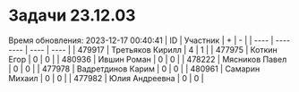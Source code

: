 # Задачи 23.12.03
Время обновления: 2023-12-17 00:40:41
| ID   | Участник | +    | -    |
| ---- | -------- | ---- | ---- |
| 479917 | Третьяков Кирилл | 4 | 1 |
| 477975 | Коткин Егор | 0 | 0 |
| 480936 | Ившин Роман | 0 | 0 |
| 478222 | Мясников Павел | 0 | 0 |
| 477978 | Вадретдинов Карим | 0 | 0 |
| 480961 | Самарин Михаил | 0 | 0 |
| 477982 | Юлия Андреевна | 0 | 0 |
